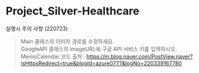 # Project_Silver-Healthcare

실행시 주의 사항 (220723)
> Main 클래스의 이미지 경로를 수정하세요.  
> GoogleAPI 클래스의 imageURL에 구글 API 서비스 키를 입력하시오.  
> MemoCalendar 코드 출처 : https://m.blog.naver.com/PostView.naver?isHttpsRedirect=true&blogId=azure0777&logNo=220339167780
